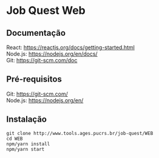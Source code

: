 <h1>Job Quest Web</h1>

## Documentação
React: https://reactjs.org/docs/getting-started.html<br>
Node.js: https://nodejs.org/en/docs/<br>
Git: https://git-scm.com/doc <br>

## Pré-requisitos
Git: https://git-scm.com/ <br>
Node.js: https://nodejs.org/en/<br>


## Instalação
```
git clone http://www.tools.ages.pucrs.br/job-quest/WEB
cd WEB
npm/yarn install 
npm/yarn start
```